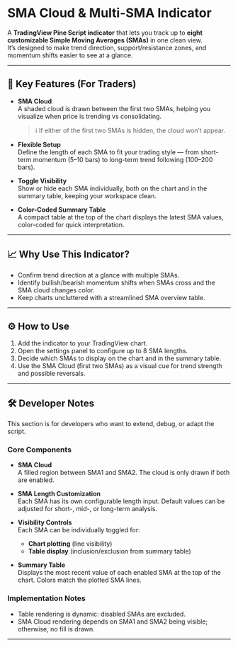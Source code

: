 # SMA Cloud & Multi-SMA Indicator

A **TradingView Pine Script indicator** that lets you track up to **eight customizable Simple Moving Averages (SMAs)** in one clean view.  
It’s designed to make trend direction, support/resistance zones, and momentum shifts easier to see at a glance.

---

## 🚀 Key Features (For Traders)

- **SMA Cloud**  
  A shaded cloud is drawn between the first two SMAs, helping you visualize when price is trending vs consolidating.  
  > ℹ️ If either of the first two SMAs is hidden, the cloud won’t appear.

- **Flexible Setup**  
  Define the length of each SMA to fit your trading style — from short-term momentum (5–10 bars) to long-term trend following (100–200 bars).

- **Toggle Visibility**  
  Show or hide each SMA individually, both on the chart and in the summary table, keeping your workspace clean.

- **Color-Coded Summary Table**  
  A compact table at the top of the chart displays the latest SMA values, color-coded for quick interpretation.

---

## 📈 Why Use This Indicator?

- Confirm trend direction at a glance with multiple SMAs.  
- Identify bullish/bearish momentum shifts when SMAs cross and the SMA cloud changes color.  
- Keep charts uncluttered with a streamlined SMA overview table.  

---

## ⚙️ How to Use

1. Add the indicator to your TradingView chart.  
2. Open the settings panel to configure up to 8 SMA lengths.  
3. Decide which SMAs to display on the chart and in the summary table.  
4. Use the SMA Cloud (first two SMAs) as a visual cue for trend strength and possible reversals.  

---

## 🛠 Developer Notes

This section is for developers who want to extend, debug, or adapt the script.

### Core Components

- **SMA Cloud**  
  A filled region between SMA1 and SMA2. The cloud is only drawn if both are enabled.  

- **SMA Length Customization**  
  Each SMA has its own configurable length input. Default values can be adjusted for short-, mid-, or long-term analysis.  

- **Visibility Controls**  
  Each SMA can be individually toggled for:  
  - **Chart plotting** (line visibility)  
  - **Table display** (inclusion/exclusion from summary table)  

- **Summary Table**  
  Displays the most recent value of each enabled SMA at the top of the chart. Colors match the plotted SMA lines.  

### Implementation Notes

- Table rendering is dynamic: disabled SMAs are excluded.  
- SMA Cloud rendering depends on SMA1 and SMA2 being visible; otherwise, no fill is drawn.  

---
